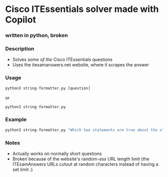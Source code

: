 # Cisco ITEssentials solver made with Copilot
### written in python, broken  

### Description
- Solves *some of the* Cisco ITEssentials questions  
- Uses the itexamanswers.net website, where it scrapes the answer  

### Usage
```py
python3 string-formatter.py [question]  
```
or
```py
python3 string-formatter.py
```

### Example
```py
python3 string-formatter.py "Which two statements are true about the structure of an IPv6 address? (Choose two.)"
```

### Notes
- Actually works on normally short questions
- Broken because of the website's random-ass URL length limit (the ITExamAnswers URLs cutout at random characters instead of having a set limit :)

